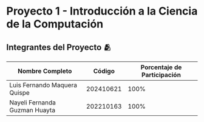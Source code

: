 # Proyecto 1 - Introducción a la Ciencia de la Computación

## Integrantes del Proyecto 🫂

| Nombre Completo               | Código      | Porcentaje de Participación |
|-------------------------------|-------------|-----------------------------|
| Luis Fernando Maquera Quispe   | 202410621   | 100%                        |
| Nayeli Fernanda Guzman Huayta  | 202210163   | 100%                        |
